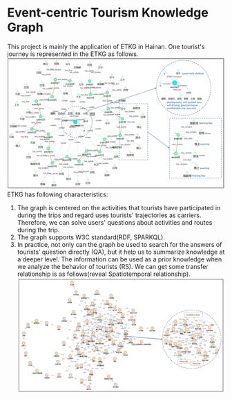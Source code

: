 # Event-centric Tourism Knowledge Graph
This project is mainly the application of ETKG in Hainan. One tourist's journey is represented in the ETKG as follows.
![image](https://github.com/xcwujie123/Hainan_KG/blob/master/fig5.png)
ETKG has following characteristics:
1. The graph is centered on the activities that tourists have participated in during the trips and regard uses tourists' trajectories as carriers. Therefore, we can solve users' questions about activities and routes during the trip.
2. The graph supports W3C standard(RDF, SPARKQL).
3. In practice, not only can the graph be used to search for the answers of tourists’ question directly (QA), but it help us to summarize knowledge at a deeper level. The information can be used as a prior knowledge when we analyze the behavior of tourists (RS).
We can get some transfer relationship is as follows(reveal Spatiotemporal relationship).
![image](https://github.com/xcwujie123/Hainan_KG/blob/master/fig6.png)
